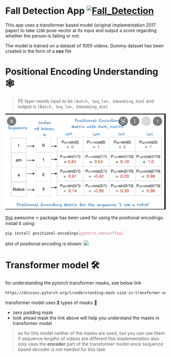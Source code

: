 # Fall Detection App [![Fall_Detection](https://github.com/TalhaUsuf/transformer_pose/actions/workflows/fall_detection.yml/badge.svg?branch=master)](https://github.com/TalhaUsuf/transformer_pose/actions/workflows/fall_detection.yml)
This app uses a transformer based model (original implementation 2017 paper) to take `128D` pose vector at its input
and output a score regarding whether the person is falling or not.

The model is trained on a dataset of 1000 videos. Dummy dataset has been created in the form of a **csv** file
# Positional Encoding Understanding 🕸
> PE layer needs input to be `[Batch, Seq_len, Embedding_dim]` and output is `[Batch, Seq_len, Embedding_dim]`

![](img.png)

[this](https://github.com/TalhaUsuf/multidim-positional-encoding.git) awesome 🔥 package has been
used for using the positional encodings.
install it using:

```bash
pip install positional-encodings[pytorch,tensorflow]
```


plot of positional encoding is shown:
![](positional_encoding.png)


# Transformer model 🛠
for understanding the pytorch transformer masks, see below link
```html
https://discuss.pytorch.org/t/understanding-mask-size-in-transformer-example/147655/2
```
transformer model uses **2** types of masks 🚀
 - zero padding mask
 - look ahead mask
the link above will help you understand the masks in transformer model

> as for this model neither of the masks are used, but you can use them if sequence lengths of videos are different
> this implementation also only uses the **encoder** part of the transformer model since sequence based decoder is not needed for this task

